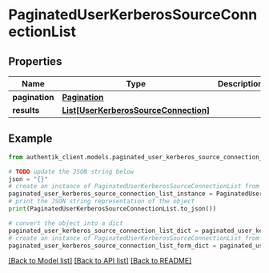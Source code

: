 # PaginatedUserKerberosSourceConnectionList


## Properties

Name | Type | Description | Notes
------------ | ------------- | ------------- | -------------
**pagination** | [**Pagination**](Pagination.md) |  | 
**results** | [**List[UserKerberosSourceConnection]**](UserKerberosSourceConnection.md) |  | 

## Example

```python
from authentik_client.models.paginated_user_kerberos_source_connection_list import PaginatedUserKerberosSourceConnectionList

# TODO update the JSON string below
json = "{}"
# create an instance of PaginatedUserKerberosSourceConnectionList from a JSON string
paginated_user_kerberos_source_connection_list_instance = PaginatedUserKerberosSourceConnectionList.from_json(json)
# print the JSON string representation of the object
print(PaginatedUserKerberosSourceConnectionList.to_json())

# convert the object into a dict
paginated_user_kerberos_source_connection_list_dict = paginated_user_kerberos_source_connection_list_instance.to_dict()
# create an instance of PaginatedUserKerberosSourceConnectionList from a dict
paginated_user_kerberos_source_connection_list_form_dict = paginated_user_kerberos_source_connection_list.from_dict(paginated_user_kerberos_source_connection_list_dict)
```
[[Back to Model list]](../README.md#documentation-for-models) [[Back to API list]](../README.md#documentation-for-api-endpoints) [[Back to README]](../README.md)


